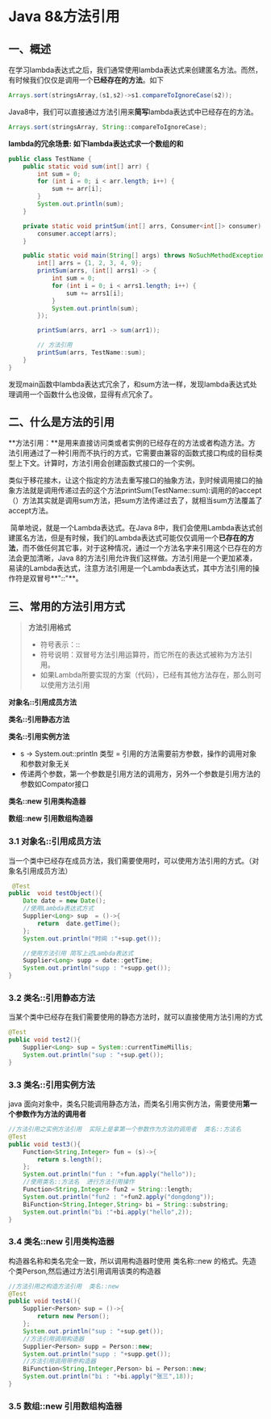 # Java 8&方法引用

## 一、概述

​		在学习lambda表达式之后，我们通常使用lambda表达式来创建匿名方法。而然，有时候我们仅仅是调用一个**已经存在的方法**。如下

```java
Arrays.sort(stringsArray,(s1,s2)->s1.compareToIgnoreCase(s2));
```

Java8中，我们可以直接通过方法引用来**简写**lambda表达式中已经存在的方法。

```java
Arrays.sort(stringsArray, String::compareToIgnoreCase);
```

**lambda的冗余场景: 如下lambda表达式求一个数组的和**

```java
public class TestName {
    public static void sum(int[] arr) {
        int sum = 0;
        for (int i = 0; i < arr.length; i++) {
            sum += arr[i];
        }
        System.out.println(sum);
    }

    private static void printSum(int[] arrs, Consumer<int[]> consumer) {
        consumer.accept(arrs);
    }

    public static void main(String[] args) throws NoSuchMethodException {
        int[] arrs = {1, 2, 3, 4, 9};
        printSum(arrs, (int[] arrs1) -> {
            int sum = 0;
            for (int i = 0; i < arrs1.length; i++) {
                sum += arrs1[i];
            }
            System.out.println(sum);
        });

        printSum(arrs, arr1 -> sum(arr1));

        // 方法引用
        printSum(arrs, TestName::sum);
    }
}
```

发现main函数中lambda表达式冗余了，和sum方法一样，发现lambda表达式处理调用一个函数什么也没做，显得有点冗余了。

## 二、什么是方法的引用

​		**方法引用：**是用来直接访问类或者实例的已经存在的方法或者构造方法。方法引用通过了一种引用而不执行的方式，它需要由兼容的函数式接口构成的目标类型上下文。计算时，方法引用会创建函数式接口的一个实例。

​		类似于移花接木，让这个指定的方法去重写接口的抽象方法，到时候调用接口的抽象方法就是调用传递过去的这个方法printSum(TestName::sum):调用的的accept（）方法其实就是调用sum方法，把sum方法传递过去了，就相当sum方法覆盖了accept方法。

​		 简单地说，就是一个Lambda表达式。在Java 8中，我们会使用Lambda表达式创建匿名方法，但是有时候，我们的Lambda表达式可能仅仅调用一个**已存在的方法**，而不做任何其它事，对于这种情况，通过一个方法名字来引用这个已存在的方法会更加清晰，Java 8的方法引用允许我们这样做。方法引用是一个更加紧凑，易读的Lambda表达式，注意方法引用是一个Lambda表达式，其中方法引用的操作符是双冒号**"::"**。



## 三、常用的方法引用方式

>   **方法引用格式**
>
>   * 符号表示：::
>   * 符号说明：双冒号方法引用运算符，而它所在的表达式被称为方法引用。
>   * 如果Lambda所要实现的方案（代码），已经有其他方法存在，那么则可以使用方法引用



**对象名::引用成员方法**

**类名::引用静态方法**

**类名::引用实例方法**

* s -> System.out::println 类型 = 引用的方法需要前方参数，操作的调用对象和参数对象无关
* 传递两个参数，第一个参数是引用方法的调用方，另外一个参数是引用方法的参数如Compator接口

**类名::new 引用类构造器**

**数组::new 引用数组构造器**



### 3.1 **对象名::引用成员方法**

当一个类中已经存在成员方法，我们需要使用时，可以使用方法引用的方式。（对象名引用成员方法）

```java
 @Test
public  void testObject(){
    Date date = new Date();
    //使用Lambda表达式方式
    Supplier<Long> sup  = ()->{
        return  date.getTime();
    };
    System.out.println("时间 :"+sup.get());

    //使用方法引用 简写上述Lambda表达式
    Supplier<Long> supp = date::getTime;
    System.out.println("supp : "+supp.get());
}
```



### 3.2 **类名::引用静态方法**

当某个类中已经存在我们需要使用的静态方法时，就可以直接使用方法引用的方式

```java
@Test
public void test2(){
    Supplier<Long> sup = System::currentTimeMillis;
    System.out.println("sup : "+sup.get());
}
```



### 3.3 类名::引用实例方法

java 面向对象中，类名只能调用静态方法，而类名引用实例方法，需要使用**第一个参数作为方法的调用者**

```java
//方法引用之实例方法引用  实际上是拿第一个参数作为方法的调用者  类名::方法名
@Test
public void test3(){
    Function<String,Integer> fun = (s)->{
        return s.length();
    };
    System.out.println("fun : "+fun.apply("hello"));
    //使用类名::方法名  进行方法引用操作
    Function<String,Integer> fun2 = String::length;
    System.out.println("fun2 : "+fun2.apply("dongdong"));
    BiFunction<String,Integer,String> bi = String::substring;
    System.out.println("bi :"+bi.apply("hello",2));
}
```



### 3.4 类名::new 引用类构造器

构造器名称和类名完全一致，所以调用构造器时使用 类名称::new 的格式。先造个类Person,然后通过方法引用调用该类的构造器

```java
//方法引用之构造方法引用  类名::new
@Test
public void test4(){
    Supplier<Person> sup = ()->{
        return new Person();
    };
    System.out.println("sup : "+sup.get());
    //方法引用调用构造器
    Supplier<Person> supp = Person::new;
    System.out.println("supp : "+supp.get());
    //方法引用调用带参构造器
    BiFunction<String,Integer,Person> bi = Person::new;
    System.out.println("bi : "+bi.apply("张三",18));
}
```



### 3.5 数组::new 引用数组构造器

